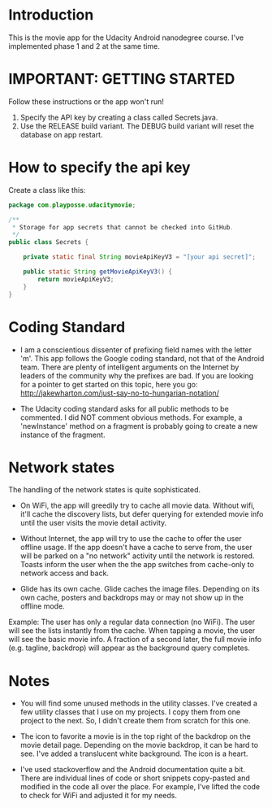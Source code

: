 # Introduction
This is the movie app for the Udacity Android nanodegree course. I've implemented phase 1 and 2 at
the same time.


# IMPORTANT: GETTING STARTED
Follow these instructions or the app won't run!

1. Specify the API key by creating a class called Secrets.java.
2. Use the RELEASE build variant. The DEBUG build variant will reset the database on app restart.


# How to specify the api key

Create a class like this:
```java
package com.playposse.udacitymovie;

/**
 * Storage for app secrets that cannot be checked into GitHub.
 */
public class Secrets {

    private static final String movieApiKeyV3 = "[your api secret]";

    public static String getMovieApiKeyV3() {
        return movieApiKeyV3;
    }
}
```


# Coding Standard
- I am a conscientious dissenter of prefixing field names with the letter 'm'. This app follows
the Google coding standard, not that of the Android team. There are plenty of intelligent arguments
on the Internet by leaders of the community why the prefixes are bad. If you are looking for a
pointer to get started on this topic, here you go: 
http://jakewharton.com/just-say-no-to-hungarian-notation/

- The Udacity coding standard asks for all public methods to be commented. I did NOT comment
obvious methods. For example, a 'newInstance' method on a fragment is probably going to create a
new instance of the fragment.


# Network states
The handling of the network states is quite sophisticated.

- On WiFi, the app will greedily try to cache all movie data. Without wifi, it'll cache the 
discovery lists, but defer querying for extended movie info until the user visits the movie detail
activity.

- Without Internet, the app will try to use the cache to offer the user offline usage. If the app
doesn't have a cache to serve from, the user will be parked on a "no network" activity until the
network is restored. Toasts inform the user when the the app switches from cache-only to network
access and back.

- Glide has its own cache. Glide caches the image files. Depending on its own cache, posters and
backdrops may or may not show up in the offline mode.

Example:
The user has only a regular data connection (no WiFi). The user will see the lists instantly from
the cache. When tapping a movie, the user will see the basic movie info. A fraction of a second
later, the full movie info (e.g. tagline, backdrop) will appear as the background query completes.


# Notes
- You will find some unused methods in the utility classes. I've created a few utility classes that
I use on my projects. I copy them from one project to the next. So, I didn't create them from
scratch for this one.

- The icon to favorite a movie is in the top right of the backdrop on the movie detail page.
Depending on the movie backdrop, it can be hard to see. I've added a translucent white background.
The icon is a heart.

- I've used stackoverflow and the Android documentation quite a bit. There are individual lines of
code or short snippets copy-pasted and modified in the code all over the place. For example, I've
lifted the code to check for WiFi and adjusted it for my needs.
